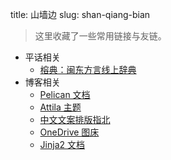 title: 山墙边
slug: shan-qiang-bian

> 这里收藏了一些常用链接与友链。

- 平话相关
    - [榕典：闽东方言线上辞典](https://www.ydict.net)
- 博客相关
    - [Pelican 文档](https://docs.getpelican.com/en/latest/index.html)
    - [Attila 主题](https://github.com/arulrajnet/attila)
    - [中文文案排版指北](https://www.w3cschool.cn/vgprrs/)
    - [OneDrive 图床](https://harrisoff.github.io/onedrive-image-hosting)
    - [Jinja2 文档](http://docs.jinkan.org/docs/jinja2/index.html)